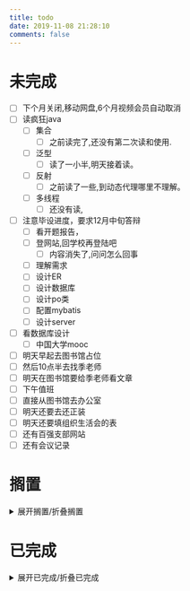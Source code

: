 ```yaml
---
title: todo
date: 2019-11-08 21:28:10
comments: false
---
```

# 未完成
- [ ] 下个月关闭,移动网盘,6个月视频会员自动取消
- [ ] 读疯狂java
    - [ ] 集合
        - [ ] 之前读完了,还没有第二次读和使用.
    - [ ] 泛型
        - [ ] 读了一小半,明天接着读。
    - [ ] 反射
        - [ ] 之前读了一些,到动态代理哪里不理解。
    - [ ] 多线程
        - [ ] 还没有读,
- [ ] 注意毕设进度，要求12月中旬答辩
    - [ ] 看开题报告，
    - [ ] 登网站,回学校再登陆吧
        - [ ] 内容消失了,问问怎么回事
    - [ ] 理解需求
    - [ ] 设计ER
    - [ ] 设计数据库
    - [ ] 设计po类
    - [ ] 配置mybatis
    - [ ] 设计server
- [ ] 看数据库设计
    - [ ] 中国大学mooc
- [ ] 明天早起去图书馆占位
- [ ] 然后10点半去找季老师
- [ ] 明天在图书馆要给季老师看文章
- [ ] 下午值班
- [ ] 直接从图书馆去办公室
- [ ] 明天还要去还正装
- [ ] 明天还要填组织生活会的表
- [ ] 还有百强支部网站
- [ ] 还有会议记录

# 搁置
<details><summary>展开搁置/折叠搁置</summary>

- [ ] 手机上下载的劳动合同注意点.微博收藏中的
- [ ] 在线编程网站收集
- [ ] https://c.runoob.com/front-end/61
- https://m.runoob.com/try/try2.php?filename=tryhtml_hr
- [ ] 修改工具FM程序
- [ ] 日期时间API https://www.cnblogs.com/liqiangchn/p/11974355.html
- [ ] eclipse画er图
    - [ ] 下载插件
- [ ] idea画er图
- [ ] Navicat画ER图.
    - [ ] 根据E-R图生成表
- [ ] 还钱
    - [ ] 已经还了,等审核.明天看看审核通过了没
- [ ] 写使用Gitalk评论系统的文档.
- [x] ubuntu中安装软件
    - [ ] 安装Mysql
    - [ ] 安装Navicat.
- [ ] 有空了解一下
- [ ] Linux和Window下打开一个文件的不同.
    - [ ] 修改标记即可
    - [ ] 先写个测试类
    - [ ] 打包，linux下运行
- [ ] [了解开源协议](https://blog.51cto.com/holison/1930805)

</details>

# 已完成
<details><summary>展开已完成/折叠已完成</summary>

## 2019年12月04日
- [x] 8.3 set集合 8.3.1 hashset类，速度很怏，改为宿舍很快
- [x] 修复xunfei程序中audition路径错误问题。
- [x] 媳妇:
  - [x] 提醒 明天早上开会带书
  - [x] 提醒 打印
  - [x] 提醒 明天中午回宿舍的时候收床单

## 更早之前
参见:[日记](/categories/日记/)

</details>

